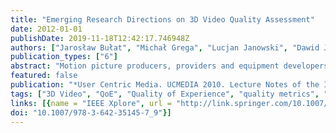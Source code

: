 ```yaml
---
title: "Emerging Research Directions on 3D Video Quality Assessment"
date: 2012-01-01
publishDate: 2019-11-18T12:42:17.746948Z
authors: ["Jarosław Bułat", "Michał Grega", "Lucjan Janowski", "Dawid Juszka", "Mikołaj Leszczuk", "Zdzisław Papir", "Piotr Romaniak"]
publication_types: ["6"]
abstract: "Motion picture producers, providers and equipment developers have to deeply consider end user perception of the application being often expressed in terms of a capacious Quality of Experience (QoE) concept. QoE is affected across the whole application delivery chain including content digitisation and compression, its network delivery and reproduction. During recent years enormous research effort and massive tests have been performed in order to identify factors affecting QoE and develop their mapping to scales like Mean Opinion Score for 2D content. Today, the digital video world is on the eve of 3D imaging which is far more complex and sophisticated not only because of the involved technology but also due to the multi-factor nature of the overall 3D experience. This paper discusses the current state of the research on the emerging problem of the user perceived quality of 3D content."
featured: false
publication: "*User Centric Media. UCMEDIA 2010. Lecture Notes of the Institute for Computer Sciences, Social Informatics and Telecommunications Engineering*"
tags: ["3D Video", "QoE", "Quality of Experience", "quality metrics", "subjective tests"]
links: [{name = "IEEE Xplore", url = "http://link.springer.com/10.1007/978-3-642-35145-7_9"
doi: "10.1007/978-3-642-35145-7_9"}]
---
```


